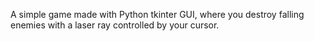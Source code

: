 A simple game made with Python tkinter GUI, where you destroy falling enemies with a laser ray controlled by your cursor.
